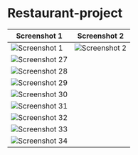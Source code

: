 # Restaurant-project


| Screenshot 1 | Screenshot 2 | 
|--------------|--------------|
| ![Screenshot 1](https://github.com/vtnghia16/Restaurant-project/assets/80100031/a0dae9d9-d2b9-4e04-8764-dd00cdc12d10) | ![Screenshot 2](https://github.com/vtnghia16/Restaurant-project/assets/80100031/5f228a7f-f47d-4b14-8489-b1de8f18106b) | ![Screenshot 3](https://github.com/vtnghia16/Restaurant-project/assets/80100031/683f3e8a-c029-4294-8546-849161dd9ec2) | ![Screenshot 4](https://github.com/vtnghia16/Restaurant-project/assets/80100031/7fbd340e-ae5f-4712-9b57-63ccd665ae8a) | ![Screenshot 5](https://github.com/vtnghia16/Restaurant-project/assets/80100031/af7b4b4c-d0f1-4b51-826a-16643206e02f) | ![Screenshot 6](https://github.com/vtnghia16/Restaurant-project/assets/80100031/6eb8b983-2f16-41fd-9e72-cd5c0b415e36) | ![Screenshot 7](https://github.com/vtnghia16/Restaurant-project/assets/80100031/86b3e7ab-9f16-45a4-a079-4a682eb46da8) | ![Screenshot 8](https://github.com/vtnghia16/Restaurant-project/assets/80100031/2116b075-02bc-4b1d-8a4e-6f98fa39d465) | ![Screenshot 9](https://github.com/vtnghia16/Restaurant-project/assets/80100031/f7371a13-4faa-4857-9a46-0e1ce17b319a) | ![Screenshot 10](https://github.com/vtnghia16/Restaurant-project/assets/80100031/63625fa5-0bbd-445d-b7ce-b635e9560195) | ![Screenshot 11](https://github.com/vtnghia16/Restaurant-project/assets/80100031/02f81986-9c7b-457b-b85b-0fc4e2ba835a) | ![Screenshot 12](https://github.com/vtnghia16/Restaurant-project/assets/80100031/f48812d8-6168-431f-b640-2d3ce720031e) | ![Screenshot 13](https://github.com/vtnghia16/Restaurant-project/assets/80100031/189507c4-48b1-49aa-a35b-561d435079eb) | ![Screenshot 14](https://github.com/vtnghia16/Restaurant-project/assets/80100031/c099fca1-e711-45f1-a978-a8e908b06056) | ![Screenshot 15](https://github.com/vtnghia16/Restaurant-project/assets/80100031/d9746557-8615-436c-9862-b87fbae3d865) | ![Screenshot 16](https://github.com/vtnghia16/Restaurant-project/assets/80100031/05fc86c0-0410-4b89-9c59-68405127c53c) | ![Screenshot 17](https://github.com/vtnghia16/Restaurant-project/assets/80100031/760d4831-d471-4dd5-ab88-4d168124099f) | ![Screenshot 18](https://github.com/vtnghia16/Restaurant-project/assets/80100031/78385183-56fc-478d-b987-b6a5f6f6627f) | ![Screenshot 19](https://github.com/vtnghia16/Restaurant-project/assets/80100031/35415897-0ed2-4171-ab25-8ed90c6acc1d) | ![Screenshot 20](https://github.com/vtnghia16/Restaurant-project/assets/80100031/2f833974-82b5-4cab-8175-2f5f73f975f0) | ![Screenshot 21](https://github.com/vtnghia16/Restaurant-project/assets/80100031/78182706-e8dd-412b-b6f6-d27a9343a121) | ![Screenshot 22](https://github.com/vtnghia16/Restaurant-project/assets/80100031/3233f214-60cb-4064-9410-efe3ff8d6e02)| ![Screenshot 23](https://github.com/vtnghia16/Restaurant-project/assets/80100031/0c107742-42b4-4c75-b658-f6e399e73a98) | ![Screenshot 24](https://github.com/vtnghia16/Restaurant-project/assets/80100031/cf4ab7e0-2a5e-42db-8493-adc8916b19da) | ![Screenshot 25](https://github.com/vtnghia16/Restaurant-project/assets/80100031/4b71e061-32ef-4f9b-a0ea-0c1bf61db09e) | ![Screenshot 26](https://github.com/vtnghia16/Restaurant-project/assets/80100031/bcf51295-8d55-43a6-a349-75f96b48acc4) 
| ![Screenshot 27]() 
| ![Screenshot 28]() 
| ![Screenshot 29]() 
| ![Screenshot 30]() 
| ![Screenshot 31]() 
| ![Screenshot 32]() 
| ![Screenshot 33]() 
| ![Screenshot 34]() 














